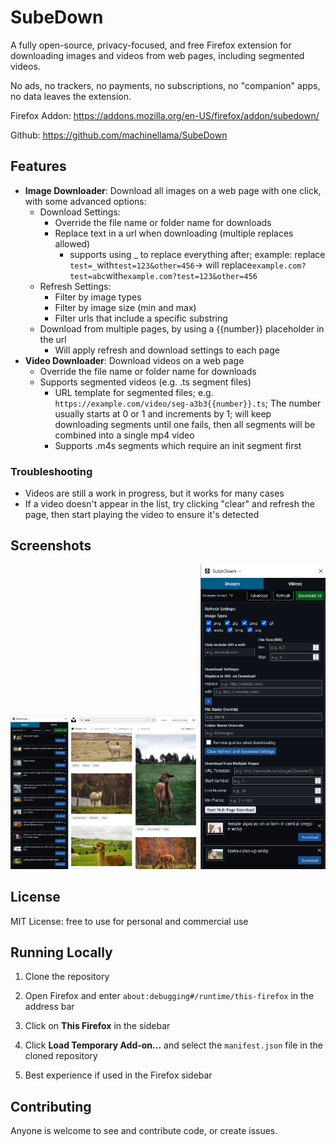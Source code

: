 # SubeDown

A fully open-source, privacy-focused, and free Firefox extension for downloading images and videos from web pages, including segmented videos.

No ads, no trackers, no payments, no subscriptions, no "companion" apps, no data leaves the extension.

Firefox Addon: https://addons.mozilla.org/en-US/firefox/addon/subedown/

Github: https://github.com/machinellama/SubeDown

## Features

- **Image Downloader**: Download all images on a web page with one click, with some advanced options:
  - Download Settings:
    - Override the file name or folder name for downloads
    - Replace text in a url when downloading (multiple replaces allowed)
      - supports using _ to replace everything after; example: replace `test=_`with`test=123&other=456`-> will replace`example.com?test=abc`with`example.com?test=123&other=456`
  - Refresh Settings:
    - Filter by image types
    - Filter by image size (min and max)
    - Filter urls that include a specific substring
  - Download from multiple pages, by using a {{number}} placeholder in the url
    - Will apply refresh and download settings to each page
- **Video Downloader**: Download videos on a web page
  - Override the file name or folder name for downloads
  - Supports segmented videos (e.g. .ts segment files)
    - URL template for segmented files; e.g. `https://example.com/video/seg-a3b3{{number}}.ts`; The number usually starts at 0 or 1 and increments by 1; will keep downloading segments until one fails, then all segments will be combined into a single mp4 video
    - Supports .m4s segments which require an init segment first

### Troubleshooting
  - Videos are still a work in progress, but it works for many cases
  - If a video doesn't appear in the list, try clicking "clear" and refresh the page, then start playing the video to ensure it's detected

## Screenshots

<img src="images/demo1.png" alt="Image List" width="300" />

<img src="images/demo2.png" alt="Advanced Options" width="200" />

## License

MIT License: free to use for personal and commercial use

## Running Locally

1. Clone the repository

2. Open Firefox and enter `about:debugging#/runtime/this-firefox` in the address bar

3. Click on **This Firefox** in the sidebar

4. Click **Load Temporary Add-on...** and select the `manifest.json` file in the cloned repository

5. Best experience if used in the Firefox sidebar

## Contributing

Anyone is welcome to see and contribute code, or create issues.
